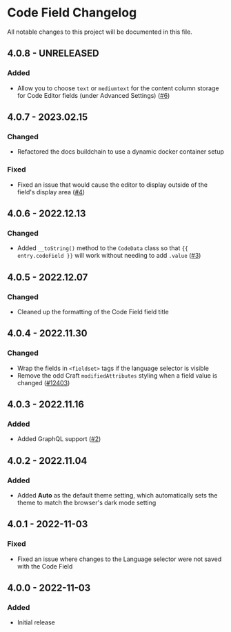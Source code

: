 # Code Field Changelog

All notable changes to this project will be documented in this file.

## 4.0.8 - UNRELEASED
### Added
* Allow you to choose `text` or `mediumtext` for the content column storage for Code Editor fields (under Advanced Settings) ([#6](https://github.com/nystudio107/craft-code-field/issues/6))

## 4.0.7 - 2023.02.15
### Changed
* Refactored the docs buildchain to use a dynamic docker container setup

### Fixed
* Fixed an issue that would cause the editor to display outside of the field's display area ([#4](https://github.com/nystudio107/craft-code-field/issues/4))

## 4.0.6 - 2022.12.13
### Changed
* Added `__toString()` method to the `CodeData` class so that `{{ entry.codeField }}` will work without needing to add `.value` ([#3](https://github.com/nystudio107/craft-code-field/issues/3))

## 4.0.5 - 2022.12.07
### Changed
* Cleaned up the formatting of the Code Field field title

## 4.0.4 - 2022.11.30
### Changed
* Wrap the fields in `<fieldset>` tags if the language selector is visible
* Remove the odd Craft `modifiedAttributes` styling when a field value is changed ([#12403](https://github.com/craftcms/cms/issues/12403))

## 4.0.3 - 2022.11.16
### Added
* Added GraphQL support ([#2](https://github.com/nystudio107/craft-code-field/issues/2))

## 4.0.2 - 2022.11.04
### Added
* Added **Auto** as the default theme setting, which automatically sets the theme to match the browser's dark mode setting

## 4.0.1 - 2022-11-03
### Fixed
* Fixed an issue where changes to the Language selector were not saved with the Code Field

## 4.0.0 - 2022-11-03
### Added
- Initial release
